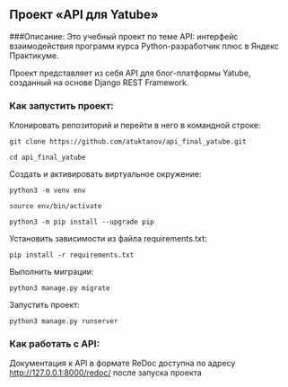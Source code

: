 ## Проект «API для Yatube»

###Описание:
Это учебный проект по теме API: интерфейс взаимодействия программ курса Python-разработчик плюс в Яндекс Практикуме.

Проект представляет из себя API для блог-платформы Yatube, созданный на основе Django REST Framework.

### Как запустить проект:

Клонировать репозиторий и перейти в него в командной строке:

```
git clone https://github.com/atuktanov/api_final_yatube.git
```

```
cd api_final_yatube
```

Cоздать и активировать виртуальное окружение:

```
python3 -m venv env
```

```
source env/bin/activate
```

```
python3 -m pip install --upgrade pip
```

Установить зависимости из файла requirements.txt:

```
pip install -r requirements.txt
```

Выполнить миграции:

```
python3 manage.py migrate
```

Запустить проект:

```
python3 manage.py runserver
```

### Как работать с API:

Документация к API в формате ReDoc доступна по адресу http://127.0.0.1:8000/redoc/ после запуска проекта